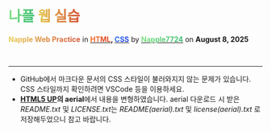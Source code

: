 # <span style="color: transparent; background: text linear-gradient(to right, #80e085, #39bd70);">나플</span> <span style="color: transparent; background: text linear-gradient(to right, #e6cd53, #d44e33)">웹 실습</span>

**<span style="color: transparent; background: text linear-gradient(to right, #e6cd53, #d44e33); font-weight: 700;">Napple Web Practice</span>** in <span style="font-weight: 700;">[<span style="color: transparent; background: text linear-gradient(135deg, #f16529 50%, #e44d26 50%);">HTML</span>](https://w3.org), [<span style="color: transparent; background: text linear-gradient(135deg, #2965f1 50%, #264de4 50%)">CSS</span>](https://w3.org/style/CSS)</span> by [**<span style="color: transparent; background: text linear-gradient(to right, #80e085, #39bd70); font-weight: 700;">Napple7724</span>**](https://theseed.io/w/틀:나플/계정%20및%20연습장%20목록) on **August 8, 2025**

<br>

---
* GitHub에서 마크다운 문서의 CSS 스타일이 불러와지지 않는 문제가 있습니다.  
CSS 스타일까지 확인하려면 VSCode 등을 이용하세요.
* **[HTML5 UP](https://html5up.net)의 aerial**에서 내용을 변형하였습니다. aerial 다운로드 시 받은 *README.txt* 및 *LICENSE.txt*는 *README(aerial).txt* 및 *license(aerial).txt* 로 저장해두었으니 참고 바랍니다.
